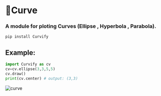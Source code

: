 # 📐Curve
### A  module for ploting Curves (Ellipse , Hyperbola , Parabola).
```py
pip install Curvify
```
## Example:
```py
import Curvify as cv
cv=cv.ellipse(3,3,5,5)
cv.draw()
print(cv.center) # output: (3,3)
```
![curve](https://github.com/Cjenf/Curvify/assets/105590093/34b05313-e4d9-456b-a270-77fe1681902c)
